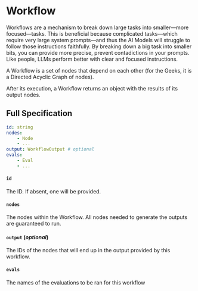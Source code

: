 # Workflow

Workflows are a mechanism to break down large tasks into smaller—more focused—tasks. This is beneficial because complicated tasks—which require very large system prompts—and thus the AI Models will struggle to follow those instructions faithfully. By breaking down a big task into smaller bits, you can provide more precise, prevent contadictions in your prompts. Like people, LLMs perform better with clear and focused instructions.

A Workflow is a set of nodes that depend on each other (for the Geeks, it is a Directed Acyclic Graph of nodes).

After its execution, a Workflow returns an object with the results of
its output nodes.


## Full Specification

```yaml
id: string
nodes: 
	- Node
	- ...
output: WorkflowOutput # optional
evals: 
	- Eval
	- ...
```

#### `id`

The ID. If absent, one will be provided.

#### `nodes`

The nodes within the Workflow. All nodes
needed to generate the outputs are guaranteed
to run.

#### `output` (*optional*)

The IDs of the nodes that will end up in the output
provided by this workflow.

#### `evals`

The names of the evaluations to be ran for this workflow


